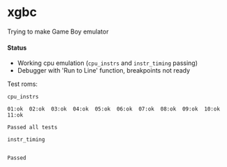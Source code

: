 # xgbc

Trying to make Game Boy emulator

#### Status
* Working cpu emulation (`cpu_instrs` and `instr_timing` passing)
* Debugger with 'Run to Line' function, breakpoints not ready

Test roms:
```
cpu_instrs

01:ok  02:ok  03:ok  04:ok  05:ok  06:ok  07:ok  08:ok  09:ok  10:ok  11:ok  

Passed all tests
```

```
instr_timing


Passed
```
